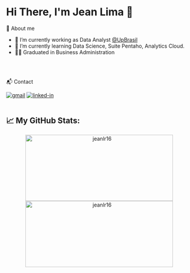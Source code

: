 # Hi There, I'm Jean Lima 👋



<!-- About -->

🚀 About me

- 🔭 I’m currently working as Data Analyst [@UpBrasil](https://www.linkedin.com/company/up-brasil)
- 🌱 I’m currently learning Data Science, Suite Pentaho, Analytics Cloud.
- 👨‍🎓 Graduated in Business Administration
<br>
<br>


📬 Contact

[![gmail](https://img.shields.io/badge/Gmail-D14836?style=for-the-badge&logo=Gmail&logoColor=white)](mailto:jeanrodovalho16@gmail.com)
[![linked-in](https://img.shields.io/badge/Linkedin-0077B5?style=for-the-badge&logo=LinkedIn&logoColor=white)](https://www.linkedin.com/in/jeanlimarodovalho)
<br>
<br>


## 📈 **My GitHub Stats:**

<!-- Stats -->
<p align="center">
    <img width="400" height="180em" src="https://github-readme-stats.vercel.app/api?username=jeanlr16&theme=dracula&show_icons=true" alt="jeanlr16"/>
    <img width="400" height="180em" src="https://github-readme-stats.vercel.app/api/top-langs/?username=jeanlr16&theme=dracula&layout=compact" alt="jeanlr16" />
</p>

